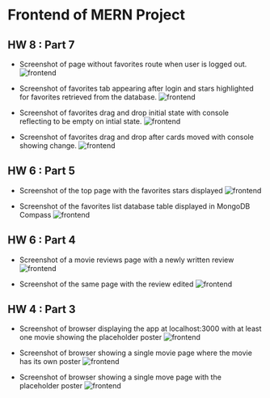 # Frontend of MERN Project

## HW 8 : Part 7
- Screenshot of page without favorites route when user is logged out.
![frontend](https://github.ccs.neu.edu/NEU-CS5610-SU22/frontend-TiffanyLastimosa/blob/main/screenshots/8-1%20logout%20no%20favorites.jpg?raw=true)

- Screenshot of favorites tab appearing after login and stars highlighted for favorites retrieved from the database.
![frontend](https://github.ccs.neu.edu/NEU-CS5610-SU22/frontend-TiffanyLastimosa/blob/main/screenshots/8-2%20login%20favorites%20appears%20with%20stars.jpg?raw=true)

- Screenshot of favorites drag and drop initial state with console reflecting to be empty on intial state.
![frontend](https://github.ccs.neu.edu/NEU-CS5610-SU22/frontend-TiffanyLastimosa/blob/main/screenshots/8-3%20initial%20state%20of%20dnd.jpg?raw=true)

- Screenshot of favorites drag and drop after cards moved with console showing change.
![frontend](https://github.ccs.neu.edu/NEU-CS5610-SU22/frontend-TiffanyLastimosa/blob/main/screenshots/8-4%20updated%20state%20after%20dnd.jpg?raw=true)

## HW 6 : Part 5
- Screenshot of the top page with the favorites stars displayed
![frontend](https://github.ccs.neu.edu/NEU-CS5610-SU22/frontend-TiffanyLastimosa/blob/main/screenshots/stars-screenshot.jpg?raw=true)

- Screenshot of the favorites list database table displayed in MongoDB Compass
![frontend](https://github.ccs.neu.edu/NEU-CS5610-SU22/frontend-TiffanyLastimosa/blob/main/screenshots/favorites-collection-screenshot.jpg?raw=true)

## HW 6 : Part 4
- Screenshot of a movie reviews page with a newly written review
![frontend](https://github.ccs.neu.edu/NEU-CS5610-SU22/frontend-TiffanyLastimosa/blob/main/screenshots/add-new-review.jpg?raw=true)

- Screenshot of the same page with the review edited
![frontend](https://github.ccs.neu.edu/NEU-CS5610-SU22/frontend-TiffanyLastimosa/blob/main/screenshots/updated-review.jpg?raw=true)

## HW 4 : Part 3
- Screenshot of browser displaying the app at localhost:3000 with at least one movie showing the placeholder poster
![frontend](https://github.ccs.neu.edu/NEU-CS5610-SU22/frontend-TiffanyLastimosa/blob/main/screenshots/screenshot-3000-placeholder.jpg)

- Screenshot of browser showing a single movie page where the movie has its own poster
![frontend](https://github.ccs.neu.edu/NEU-CS5610-SU22/frontend-TiffanyLastimosa/blob/main/screenshots/screenshot-movie-with-poster.jpg)

- Screenshot of browser showing a single move page with the placeholder poster
![frontend](https://github.ccs.neu.edu/NEU-CS5610-SU22/frontend-TiffanyLastimosa/blob/main/screenshots/screenshot-movie-page-with-placeholder.jpg)



